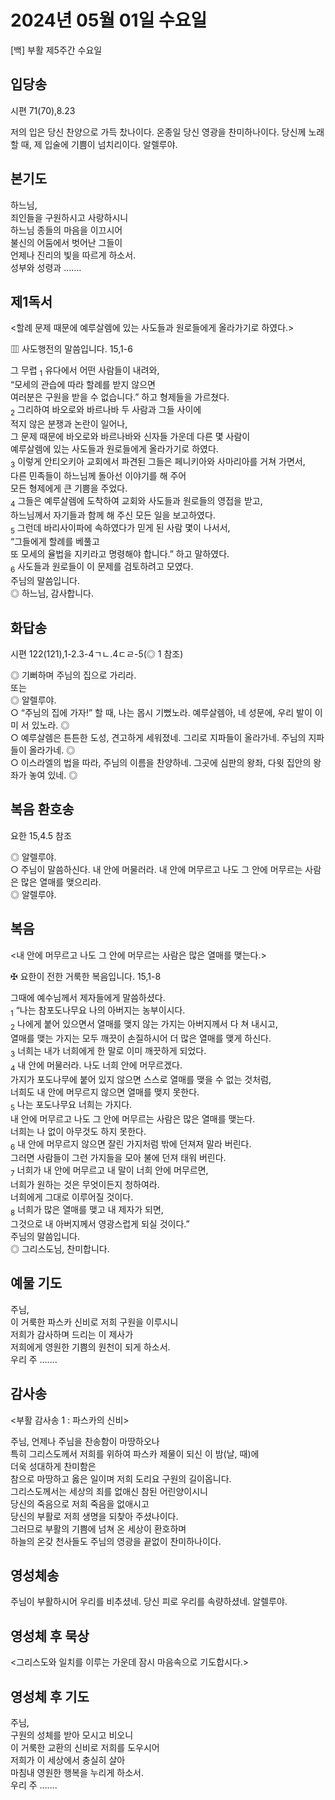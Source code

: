 # 2024년 05월 01일 수요일

[백] 부활 제5주간 수요일  


## 입당송

시편 71(70),8.23

저의 입은 당신 찬양으로 가득 찼나이다. 온종일 당신 영광을 찬미하나이다. 당신께 노래할 때, 제 입술에 기쁨이 넘치리이다. 알렐루야.  
  
## 본기도

하느님,  
죄인들을 구원하시고 사랑하시니  
하느님 종들의 마음을 이끄시어  
불신의 어둠에서 벗어난 그들이  
언제나 진리의 빛을 따르게 하소서.  
성부와 성령과 …….  
  
## 제1독서

<할례 문제 때문에 예루살렘에 있는 사도들과 원로들에게 올라가기로 하였다.>

▥ 사도행전의 말씀입니다. 15,1-6

그 무렵 <sub>1</sub> 유다에서 어떤 사람들이 내려와,  
“모세의 관습에 따라 할례를 받지 않으면  
여러분은 구원을 받을 수 없습니다.” 하고 형제들을 가르쳤다.  
<sub>2</sub> 그리하여 바오로와 바르나바 두 사람과 그들 사이에  
적지 않은 분쟁과 논란이 일어나,  
그 문제 때문에 바오로와 바르나바와 신자들 가운데 다른 몇 사람이  
예루살렘에 있는 사도들과 원로들에게 올라가기로 하였다.  
<sub>3</sub> 이렇게 안티오키아 교회에서 파견된 그들은 페니키아와 사마리아를 거쳐 가면서,  
다른 민족들이 하느님께 돌아선 이야기를 해 주어  
모든 형제에게 큰 기쁨을 주었다.  
<sub>4</sub> 그들은 예루살렘에 도착하여 교회와 사도들과 원로들의 영접을 받고,  
하느님께서 자기들과 함께 해 주신 모든 일을 보고하였다.  
<sub>5</sub> 그런데 바리사이파에 속하였다가 믿게 된 사람 몇이 나서서,  
“그들에게 할례를 베풀고  
또 모세의 율법을 지키라고 명령해야 합니다.” 하고 말하였다.  
<sub>6</sub> 사도들과 원로들이 이 문제를 검토하려고 모였다.  
주님의 말씀입니다.  
◎ 하느님, 감사합니다.  
  
## 화답송

시편 122(121),1-2.3-4ㄱㄴ.4ㄷㄹ-5(◎ 1 참조)

◎ 기뻐하며 주님의 집으로 가리라.  
또는  
◎ 알렐루야.  
○ “주님의 집에 가자!” 할 때, 나는 몹시 기뻤노라. 예루살렘아, 네 성문에, 우리 발이 이미 서 있노라. ◎  
○ 예루살렘은 튼튼한 도성, 견고하게 세워졌네. 그리로 지파들이 올라가네. 주님의 지파들이 올라가네. ◎  
○ 이스라엘의 법을 따라, 주님의 이름을 찬양하네. 그곳에 심판의 왕좌, 다윗 집안의 왕좌가 놓여 있네. ◎  
  
## 복음 환호송

요한 15,4.5 참조

◎ 알렐루야.  
○ 주님이 말씀하신다. 내 안에 머물러라. 내 안에 머무르고 나도 그 안에 머무르는 사람은 많은 열매를 맺으리라.  
◎ 알렐루야.  
  
## 복음

<내 안에 머무르고 나도 그 안에 머무르는 사람은 많은 열매를 맺는다.>

✠ 요한이 전한 거룩한 복음입니다. 15,1-8

그때에 예수님께서 제자들에게 말씀하셨다.  
<sub>1</sub> “나는 참포도나무요 나의 아버지는 농부이시다.  
<sub>2</sub> 나에게 붙어 있으면서 열매를 맺지 않는 가지는 아버지께서 다 쳐 내시고,  
열매를 맺는 가지는 모두 깨끗이 손질하시어 더 많은 열매를 맺게 하신다.  
<sub>3</sub> 너희는 내가 너희에게 한 말로 이미 깨끗하게 되었다.  
<sub>4</sub> 내 안에 머물러라. 나도 너희 안에 머무르겠다.  
가지가 포도나무에 붙어 있지 않으면 스스로 열매를 맺을 수 없는 것처럼,  
너희도 내 안에 머무르지 않으면 열매를 맺지 못한다.  
<sub>5</sub> 나는 포도나무요 너희는 가지다.  
내 안에 머무르고 나도 그 안에 머무르는 사람은 많은 열매를 맺는다.  
너희는 나 없이 아무것도 하지 못한다.  
<sub>6</sub> 내 안에 머무르지 않으면 잘린 가지처럼 밖에 던져져 말라 버린다.  
그러면 사람들이 그런 가지들을 모아 불에 던져 태워 버린다.  
<sub>7</sub> 너희가 내 안에 머무르고 내 말이 너희 안에 머무르면,  
너희가 원하는 것은 무엇이든지 청하여라.  
너희에게 그대로 이루어질 것이다.  
<sub>8</sub> 너희가 많은 열매를 맺고 내 제자가 되면,  
그것으로 내 아버지께서 영광스럽게 되실 것이다.”  
주님의 말씀입니다.  
◎ 그리스도님, 찬미합니다.  
  
## 예물 기도

주님,  
이 거룩한 파스카 신비로 저희 구원을 이루시니  
저희가 감사하며 드리는 이 제사가  
저희에게 영원한 기쁨의 원천이 되게 하소서.  
우리 주 …….  
  
## 감사송

<부활 감사송 1 : 파스카의 신비>

주님, 언제나 주님을 찬송함이 마땅하오나  
특히 그리스도께서 저희를 위하여 파스카 제물이 되신 이 밤(날, 때)에  
더욱 성대하게 찬미함은  
참으로 마땅하고 옳은 일이며 저희 도리요 구원의 길이옵니다.  
그리스도께서는 세상의 죄를 없애신 참된 어린양이시니  
당신의 죽음으로 저희 죽음을 없애시고  
당신의 부활로 저희 생명을 되찾아 주셨나이다.  
그러므로 부활의 기쁨에 넘쳐 온 세상이 환호하며  
하늘의 온갖 천사들도 주님의 영광을 끝없이 찬미하나이다.  
  
## 영성체송

주님이 부활하시어 우리를 비추셨네. 당신 피로 우리를 속량하셨네. 알렐루야.  
  
## 영성체 후 묵상

<그리스도와 일치를 이루는 가운데 잠시 마음속으로 기도합시다.>  
## 영성체 후 기도

주님,  
구원의 성체를 받아 모시고 비오니  
이 거룩한 교환의 신비로 저희를 도우시어  
저희가 이 세상에서 충실히 살아  
마침내 영원한 행복을 누리게 하소서.  
우리 주 …….